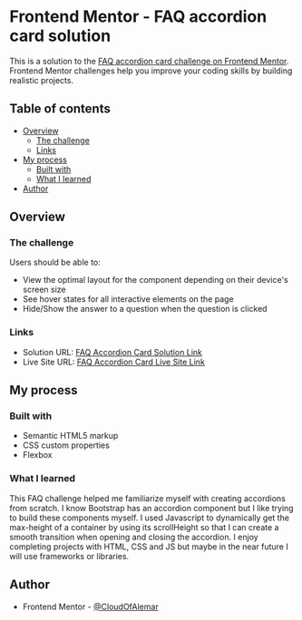 # Frontend Mentor - FAQ accordion card solution

This is a solution to the [FAQ accordion card challenge on Frontend Mentor](https://www.frontendmentor.io/challenges/faq-accordion-card-XlyjD0Oam). Frontend Mentor challenges help you improve your coding skills by building realistic projects. 

## Table of contents

- [Overview](#overview)
  - [The challenge](#the-challenge)
  - [Links](#links)
- [My process](#my-process)
  - [Built with](#built-with)
  - [What I learned](#what-i-learned)
- [Author](#author)

## Overview

### The challenge

Users should be able to:

- View the optimal layout for the component depending on their device's screen size
- See hover states for all interactive elements on the page
- Hide/Show the answer to a question when the question is clicked

### Links

- Solution URL: [FAQ Accordion Card Solution Link](https://www.frontendmentor.io/solutions/faq-accordion-card-GsJnThEr8T)
- Live Site URL: [FAQ Accordion Card Live Site Link](https://cloudofalemar.github.io/FAQAccordionCard/)

## My process

### Built with

- Semantic HTML5 markup
- CSS custom properties
- Flexbox

### What I learned

This FAQ challenge helped me familiarize myself with creating accordions from scratch. I know Bootstrap has an accordion component but I like trying to build these components myself. I used Javascript to dynamically get the max-height of a container by using its scrollHeight so that I can create a smooth transition when opening and closing the accordion. I enjoy completing projects with HTML, CSS and JS but maybe in the near future I will use frameworks or libraries.

## Author

- Frontend Mentor - [@CloudOfAlemar](https://www.frontendmentor.io/profile/CloudOfAlemar)


